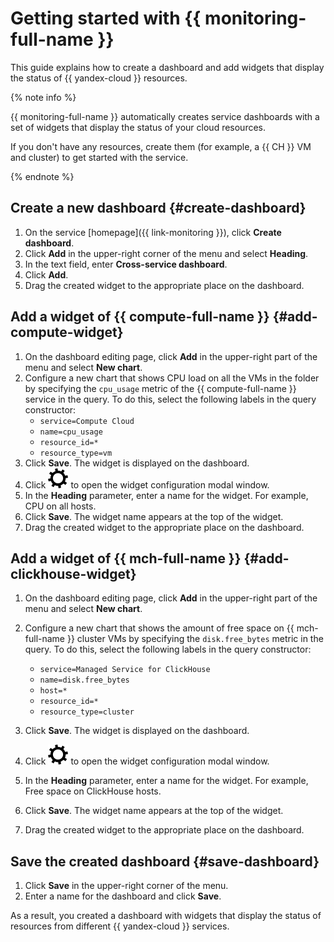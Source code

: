# Getting started with {{ monitoring-full-name }}

This guide explains how to create a dashboard and add widgets that display the status of {{ yandex-cloud }} resources.

{% note info %}

{{ monitoring-full-name }} automatically creates service dashboards with a set of widgets that display the status of your cloud resources.

If you don't have any resources, create them (for example, a {{ CH }} VM and cluster) to get started with the service.

{% endnote %}


## Create a new dashboard {#create-dashboard}

1. On the service [homepage]({{ link-monitoring }}), click **Create dashboard**.
1. Click **Add** in the upper-right corner of the menu and select **Heading**.
1. In the text field, enter **Cross-service dashboard**.
1. Click **Add**.
1. Drag the created widget to the appropriate place on the dashboard.


## Add a widget of {{ compute-full-name }} {#add-compute-widget}

1. On the dashboard editing page, click **Add** in the upper-right part of the menu and select **New chart**.
1. Configure a new chart that shows CPU load on all the VMs in the folder by specifying the `cpu_usage` metric of the {{ compute-full-name }} service in the query. To do this, select the following labels in the query constructor:
   - `service=Compute Cloud`
   - `name=cpu_usage`
   - `resource_id=*`
   - `resource_type=vm`
1. Click **Save**. The widget is displayed on the dashboard.
2. Click ![gear](../_assets/monitoring/gear.svg) to open the widget configuration modal window.
3. In the **Heading** parameter, enter a name for the widget. For example, CPU on all hosts.
4. Click **Save**. The widget name appears at the top of the widget.
5. Drag the created widget to the appropriate place on the dashboard.


## Add a widget of {{ mch-full-name }} {#add-clickhouse-widget}

1. On the dashboard editing page, click **Add** in the upper-right part of the menu and select **New chart**.
1. Configure a new chart that shows the amount of free space on {{ mch-full-name }} cluster VMs by specifying the `disk.free_bytes` metric in the query. To do this, select the following labels in the query constructor:
   - `service=Managed Service for ClickHouse`
   - `name=disk.free_bytes`
   - `host=*`
   - `resource_id=*`
   - `resource_type=cluster`

1. Click **Save**. The widget is displayed on the dashboard.
1. Click ![gear](../_assets/monitoring/gear.svg) to open the widget configuration modal window.
1. In the **Heading** parameter, enter a name for the widget. For example, Free space on ClickHouse hosts.
1. Click **Save**. The widget name appears at the top of the widget.
1. Drag the created widget to the appropriate place on the dashboard.


## Save the created dashboard {#save-dashboard}

1. Click **Save** in the upper-right corner of the menu.
1. Enter a name for the dashboard and click **Save**.

As a result, you created a dashboard with widgets that display the status of resources from different {{ yandex-cloud }} services.
